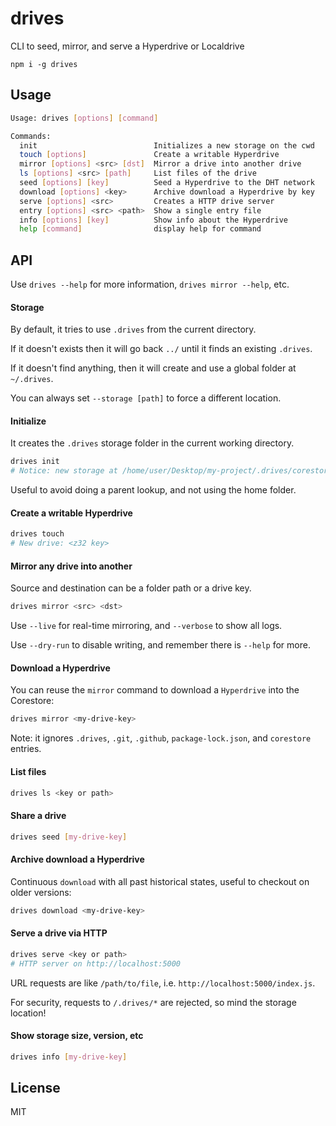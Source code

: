 # drives

CLI to seed, mirror, and serve a Hyperdrive or Localdrive

```
npm i -g drives
```

## Usage
```bash
Usage: drives [options] [command]

Commands:
  init                          Initializes a new storage on the cwd
  touch [options]               Create a writable Hyperdrive
  mirror [options] <src> [dst]  Mirror a drive into another drive
  ls [options] <src> [path]     List files of the drive
  seed [options] [key]          Seed a Hyperdrive to the DHT network
  download [options] <key>      Archive download a Hyperdrive by key
  serve [options] <src>         Creates a HTTP drive server
  entry [options] <src> <path>  Show a single entry file
  info [options] [key]          Show info about the Hyperdrive
  help [command]                display help for command
```

## API
Use `drives --help` for more information, `drives mirror --help`, etc.

#### Storage

By default, it tries to use `.drives` from the current directory.

If it doesn't exists then it will go back `../` until it finds an existing `.drives`.

If it doesn't find anything, then it will create and use a global folder at `~/.drives`.

You can always set `--storage [path]` to force a different location.

#### Initialize
It creates the `.drives` storage folder in the current working directory.

```bash
drives init
# Notice: new storage at /home/user/Desktop/my-project/.drives/corestore
```

Useful to avoid doing a parent lookup, and not using the home folder.

#### Create a writable Hyperdrive
```bash
drives touch
# New drive: <z32 key>
```

#### Mirror any drive into another
Source and destination can be a folder path or a drive key.

```bash
drives mirror <src> <dst>
```

Use `--live` for real-time mirroring, and `--verbose` to show all logs.

Use `--dry-run` to disable writing, and remember there is `--help` for more.

#### Download a Hyperdrive
You can reuse the `mirror` command to download a `Hyperdrive` into the Corestore:

```bash
drives mirror <my-drive-key>
```

Note: it ignores `.drives`, `.git`, `.github`, `package-lock.json`, and `corestore` entries.

#### List files
```bash
drives ls <key or path>
```

#### Share a drive
```bash
drives seed [my-drive-key]
```

#### Archive download a Hyperdrive

Continuous `download` with all past historical states, useful to checkout on older versions:

```bash
drives download <my-drive-key>
```

#### Serve a drive via HTTP
```bash
drives serve <key or path>
# HTTP server on http://localhost:5000
```

URL requests are like `/path/to/file`, i.e. `http://localhost:5000/index.js`.

For security, requests to `/.drives/*` are rejected, so mind the storage location!

#### Show storage size, version, etc
```bash
drives info [my-drive-key]
```

## License
MIT
